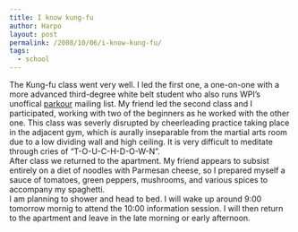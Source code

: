 ```yaml
---
title: I know kung-fu
author: Harpo
layout: post
permalink: /2008/10/06/i-know-kung-fu/
tags:
  - school
---
```

The Kung-fu class went very well. I led the first one, a one-on-one with a more advanced third-degree white belt student who also runs WPI&#8217;s unoffical <a href="http://en.wikipedia.org/wiki/Parkour" target="_blank">parkour</a> mailing list. My friend led the second class and I participated, working with two of the beginners as he worked with the other one. This class was severly disrupted by cheerleading practice taking place in the adjacent gym, which is aurally inseparable from the martial arts room due to a low dividing wall and high ceiling. It is very difficult to meditate through cries of &#8220;T-O-U-C-H-D-O-W-N&#8221;.  
After class we returned to the apartment. My friend appears to subsist entirely on a diet of noodles with Parmesan cheese, so I prepared myself a sauce of tomatoes, green peppers, mushrooms, and various spices to accompany my spaghetti.  
I am planning to shower and head to bed. I will wake up around 9:00 tomorrow mornig to attend the 10:00 information session. I will then return to the apartment and leave in the late morning or early afternoon.